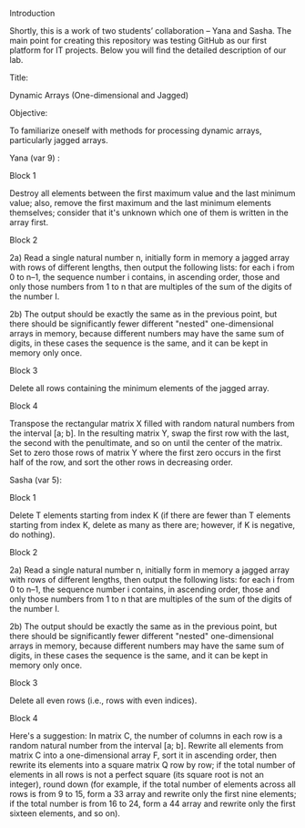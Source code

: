 Introduction

Shortly, this is a work of two students’ collaboration – Yana and Sasha. The main point for creating this repository was testing GitHub as our first platform for IT projects. Below you will find the detailed description of our lab.


Title:

Dynamic Arrays (One-dimensional and Jagged) 

Objective:

To familiarize oneself with methods for processing dynamic arrays, particularly jagged arrays.



Yana (var 9) :

Block 1

Destroy all elements between the first maximum value and the last minimum value; also, remove the first maximum and the last minimum elements themselves; consider that it's unknown which one of them is written in the array first.

Block 2

2a) Read a single natural number n, initially form in memory a jagged array with rows of different lengths, then output the following lists: for each i from 0 to n–1, the sequence number i contains, in ascending order, those and only those numbers from 1 to n that are multiples of the sum of the digits of the number I.

2b) The output should be exactly the same as in the previous point, but there should be significantly fewer different "nested" one-dimensional arrays in memory, because different numbers may have the same sum of digits, in these cases the sequence is the same, and it can be kept in memory only once.

Block 3

Delete all rows containing the minimum elements of the jagged array.

Block 4

Transpose the rectangular matrix X filled with random natural numbers from the interval [a; b]. In the resulting matrix Y, swap the first row with the last, the second with the penultimate, and so on until the center of the matrix. Set to zero those rows of matrix Y where the first zero occurs in the first half of the row, and sort the other rows in decreasing order.



Sasha (var 5):

Block 1

Delete T elements starting from index K (if there are fewer than T elements starting from index K, delete as many as there are; however, if K is negative, do nothing).

Block 2

2a) Read a single natural number n, initially form in memory a jagged array with rows of different lengths, then output the following lists: for each i from 0 to n–1, the sequence number i contains, in ascending order, those and only those numbers from 1 to n that are multiples of the sum of the digits of the number I.

2b) The output should be exactly the same as in the previous point, but there should be significantly fewer different "nested" one-dimensional arrays in memory, because different numbers may have the same sum of digits, in these cases the sequence is the same, and it can be kept in memory only once.

Block 3

Delete all even rows (i.e., rows with even indices).

Block 4

Here's a suggestion: In matrix C, the number of columns in each row is a random natural number from the interval [a; b]. Rewrite all elements from matrix C into a one-dimensional array F, sort it in ascending order, then rewrite its elements into a square matrix Q row by row; if the total number of elements in all rows is not a perfect square (its square root is not an integer), round down (for example, if the total number of elements across all rows is from 9 to 15, form a 33 array and rewrite only the first nine elements; if the total number is from 16 to 24, form a 44 array and rewrite only the first sixteen elements, and so on).

